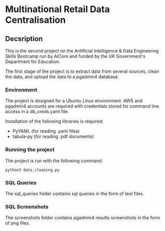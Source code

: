 # Multinational Retail Data Centralisation

## Decsription

This is the second project on the Aritificial Intelligence & Data Engineering Skills Bootcamp run by AiCore and funded by the UK Government's Department for Education.

The first stage of the project is to extract data from several sources, clean the data, and upload the data to a pgadmin4 database.

### Environment
The project is designed for a Ubuntu Linux environment. AWS and pgadmin4 accounts are required with credentials stored for command line access in a db_creds.yaml file.

Installation of the following libraries is required:
- PyYAML (for reading .yaml files)
- tabula-py (for reading .pdf documents)

### Running the project
The project is run with the following command:
```
python3 data_cleaning.py
```
### SQL Queries
The sql_queries folder contains sql queries in the form of text files.

### SQL Screenshots
The screenshots folder contains pgadmin4 results screenshots in the form of png files.
